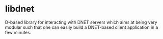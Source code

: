 libdnet
=======

D-based library for interacting with DNET servers which aims at being very modular such that one can easily build a DNET-based client application in a few minutes.